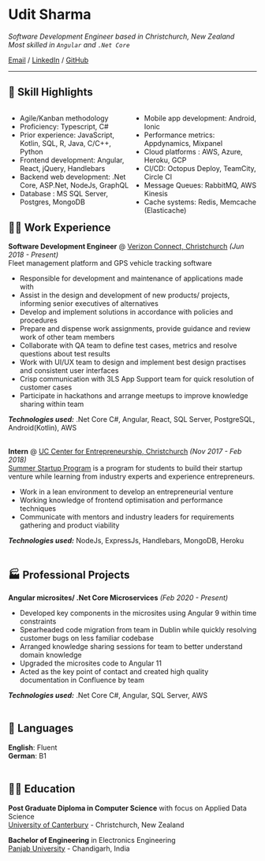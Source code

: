 # Udit Sharma

_Software Development Engineer based in Christchurch, New Zealand_ <br>
_Most skilled in `Angular` and `.Net Core`_ <br>

[Email](mailto:ush13@uclive.ac.nz) / [LinkedIn](https://www.linkedin.com/in/udit-sharma-nz/) / [GitHub](https://github.com/uditsharmanz/)

***
## 📌 Skill Highlights

<html>
<div>
  <div style="float: left;width: 50%;">
    <ul>
      <li>Agile/Kanban methodology</li>
      <li>Proficiency: Typescript, C#</li>
      <li>Prior experience: JavaScript, Kotlin, SQL, R, Java, C/C++, Python</li>
      <li>Frontend development: Angular, React, jQuery, Handlebars</li>
      <li>Backend web development: .Net Core, ASP.Net, NodeJs, GraphQL</li>
      <li>Database : MS SQL Server, Postgres, MongoDB</li>
    </ul>
  </div>
  <div style="float: left;width: 50%;">
    <ul>
      <li>Mobile app development: Android, Ionic</li>
      <li>Performance metrics: Appdynamics, Mixpanel</li>
      <li>Cloud platforms : AWS, Azure, Heroku, GCP</li>
      <li>CI/CD: Octopus Deploy, TeamCity, Circle CI</li>
      <li>Message Queues: RabbitMQ, AWS Kinesis</li>
      <li>Cache systems: Redis, Memcache (Elasticache)</li>
    </ul>
  </div>
</div>
</html>
<br><br>

## 👨‍🔬 Work Experience

**Software Development Engineer** @ [Verizon Connect, Christchurch](https://www.verizonconnect.com/nz/) _(Jun 2018 - Present)_ <br>
Fleet management platform and GPS vehicle tracking software
  - Responsible for development and maintenance of applications made with 
  - Assist in the design and development of new products/ projects, informing senior executives of alternatives
  - Develop and implement solutions in accordance with policies and procedures
  - Prepare and dispense work assignments, provide guidance and review work of other team members
  - Collaborate with QA team to define test cases, metrics and resolve questions about test results
  - Work with UI/UX team to design and implement best design practises and consistent user interfaces
  - Crisp communication with 3LS App Support team for quick resolution of customer cases
  - Participate in hackathons and arrange meetups to improve knowledge sharing within team

**_Technologies used:_** .Net Core C#, Angular, React, SQL Server, PostgreSQL, Android(Kotlin), AWS
<br><br>

**Intern** @ [UC Center for Entrepreneurship, Christchurch](https://www.canterbury.ac.nz/business/uce/) _(Nov 2017 - Feb 2018)_ <br>
[Summer Startup Program](https://www.canterbury.ac.nz/business/uce/summerstartup/) is a program for students to build their startup venture while learning from industry experts and experience entrepreneurs.
  - Work in a lean environment to develop an entrepreneurial venture
  - Working knowledge of frontend optimisation and performance techniques
  - Communicate with mentors and industry leaders for requirements gathering and product viability

**_Technologies used:_** NodeJs, ExpressJs, Handlebars, MongoDB, Heroku
<br><br>

## 🏭 Professional Projects

**Angular microsites/ .Net Core Microservices** _(Feb 2020 - Present)_ <br>
  - Developed key components in the microsites using Angular 9 within time constraints
  - Spearheaded code migration from team in Dublin while quickly resolving customer bugs on less familiar codebase
  - Arranged knowledge sharing sessions for team to better understand domain knowledge
  - Upgraded the microsites code to Angular 11
  - Acted as the key point of contact and created high quality documentation in Confluence by team

**_Technologies used:_** .Net Core C#, Angular, SQL Server, AWS
<br><br>

## 💬 Languages

**English**: Fluent <br>
**German**: B1
<br><br>

## 👨‍🎓 Education

**Post Graduate Diploma in Computer Science** with focus on Applied Data Science<br>
[University of Canterbury](https://www.canterbury.ac.nz/) - Christchurch, New Zealand <br>

**Bachelor of Engineering** in Electronics Engineering<br>
[Panjab University](https://www.puchd.ac.in/) - Chandigarh, India